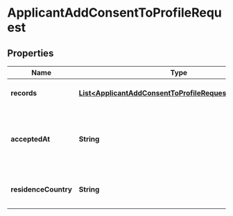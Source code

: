 

# ApplicantAddConsentToProfileRequest


## Properties

| Name | Type | Description | Notes |
|------------ | ------------- | ------------- | -------------|
|**records** | [**List&lt;ApplicantAddConsentToProfileRequestRecordsInner&gt;**](ApplicantAddConsentToProfileRequestRecordsInner.md) | An array of applicant consents. |  |
|**acceptedAt** | **String** | Date and time a consent was accepted by the applicant. |  [optional] |
|**residenceCountry** | **String** | An applicant country of residence. |  [optional] |



